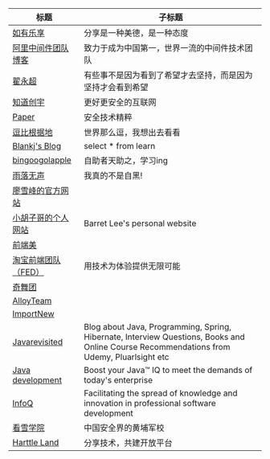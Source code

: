 |标题|子标题|
|--|--|
|[如有乐享](https://51.ruyo.net/)|分享是一种美德，是一种态度|
|[阿里中间件团队博客](http://jm.taobao.org/)|致力于成为中国第一，世界一流的中间件技术团队|
|[翟永超](http://blog.didispace.com/)|有些事不是因为看到了希望才去坚持，而是因为坚持才会看到希望|
|[知道创宇](http://blog.knownsec.com/)|更好更安全的互联网|
|[Paper](https://paper.seebug.org/)|安全技术精粹|
|[逗比根据地](https://doub.io/)|世界那么逗，我想出去看看|
|[Blankj's Blog](https://blankj.com/)|select * from learn|
|[bingoogolapple](http://www.bingoogolapple.cn)|自助者天助之，学习ing|
|[雨落无声](https://www.zhujiboke.com/)|我真的不是自黑!|
|[廖雪峰的官方网站](https://www.liaoxuefeng.com/)||
|[小胡子哥的个人网站](https://www.barretlee.com/)|Barret Lee's personal website|
|[前端美](https://www.qianduanmei.com/)|
|[淘宝前端团队（FED）](http://taobaofed.org/)|用技术为体验提供无限可能|
|[奇舞团](https://75team.com/)||
|[AlloyTeam](http://www.alloyteam.com/)||
|[ImportNew](http://www.importnew.com/)||
|[Javarevisited](https://javarevisited.blogspot.com/)|Blog about Java, Programming, Spring, Hibernate, Interview Questions, Books and Online Course Recommendations from Udemy, Pluarlsight etc|
|[Java development](https://www.ibm.com/developerworks/learn/java/)|Boost your Java™ IQ to meet the demands of today's enterprise|
|[InfoQ](https://www.infoq.com/)|Facilitating the spread of knowledge and innovation in professional software development|
|[看雪学院](https://www.pediy.com/)|中国安全界的黄埔军校|
|[Harttle Land](https://harttle.land/)|分享技术，共建开放平台|